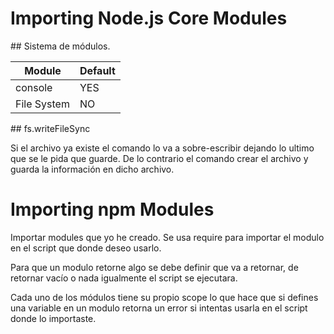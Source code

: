 # Importing Node.js Core Modules

## Sistema de módulos.

|Module|Default|
|---|---|
|console|YES|
|File System|NO|

## fs.writeFileSync

Si el archivo ya existe el comando lo va a sobre-escribir dejando lo ultimo que se le pida que guarde. De lo contrario el comando crear el archivo y guarda la información en dicho archivo.

# Importing npm Modules

Importar modules que yo he creado. Se usa require para importar el modulo en el script que donde deseo usarlo. 

Para que un modulo retorne algo se debe definir que va a retornar, de retornar vacío o nada igualmente el script se ejecutara.

Cada uno de los módulos tiene su propio scope lo que hace que si defines una variable en un modulo retorna un error si intentas usarla en el script donde lo importaste.